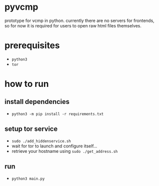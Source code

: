 # pyvcmp
prototype for vcmp in python. currently there are no servers for frontends, so for now it is required for users to open raw html files themselves.

# prerequisites
- `python3`
- `tor`

# how to run
## install dependencies
- `python3 -m pip install -r requirements.txt`
## setup tor service
- `sudo ./add_hiddenservice.sh`
- wait for tor to launch and configure itself...
- retrieve your hostname using `sudo ./get_address.sh`
## run
- `python3 main.py`